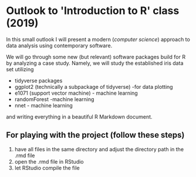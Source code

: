 # Outlook to 'Introduction to R' class (2019) 

In this small outlook I will present a modern (*computer science*) approach to data analysis using contemporary software. 

We will go through some new (but relevant) software packages build for R by analyzing a case study. Namely, we will study the established iris data set utilizing 

- tidyverse packages 
- ggplot2 (technically a subpackage of tidyverse) -for data plotting
- e1071 (support vector machine) - machine learning
- randomForest -machine learning 
- nnet - machine learning

and writing everything in a beautiful R Markdown document. 

## For playing with the project (follow these steps)

1. have all files in the same directory and adjust the directory path in the .rmd file
2. open the .rmd file in RStudio 
3. let RStudio compile the file 
